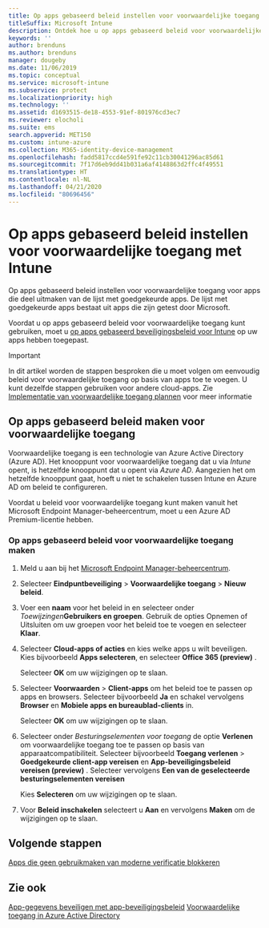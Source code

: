 ```yaml
---
title: Op apps gebaseerd beleid instellen voor voorwaardelijke toegang met Intune
titleSuffix: Microsoft Intune
description: Ontdek hoe u op apps gebaseerd beleid voor voorwaardelijke toegang maakt met Intune.
keywords: ''
author: brenduns
ms.author: brenduns
manager: dougeby
ms.date: 11/06/2019
ms.topic: conceptual
ms.service: microsoft-intune
ms.subservice: protect
ms.localizationpriority: high
ms.technology: ''
ms.assetid: d1693515-de18-4553-91ef-801976cd3ec7
ms.reviewer: elocholi
ms.suite: ems
search.appverid: MET150
ms.custom: intune-azure
ms.collection: M365-identity-device-management
ms.openlocfilehash: fadd5817ccd4e591fe92c11cb30041296ac85d61
ms.sourcegitcommit: 7f17d6eb9dd41b031a6af4148863d2ffc4f49551
ms.translationtype: HT
ms.contentlocale: nl-NL
ms.lasthandoff: 04/21/2020
ms.locfileid: "80696456"
---
```

# <a name="set-up-app-based-conditional-access-policies-with-intune"></a>Op apps gebaseerd beleid instellen voor voorwaardelijke toegang met Intune

Op apps gebaseerd beleid instellen voor voorwaardelijke toegang voor apps die deel uitmaken van de lijst met goedgekeurde apps. De lijst met goedgekeurde apps bestaat uit apps die zijn getest door Microsoft.

Voordat u op apps gebaseerd beleid voor voorwaardelijke toegang kunt gebruiken, moet u [op apps gebaseerd beveiligingsbeleid voor Intune](../apps/app-protection-policies.md) op uw apps hebben toegepast.

> [!IMPORTANT]
> In dit artikel worden de stappen besproken die u moet volgen om eenvoudig beleid voor voorwaardelijke toegang op basis van apps toe te voegen. U kunt dezelfde stappen gebruiken voor andere cloud-apps. Zie [Implementatie van voorwaardelijke toegang plannen](https://docs.microsoft.com/azure/active-directory/conditional-access/plan-conditional-access) voor meer informatie

## <a name="create-app-based-conditional-access-policies"></a>Op apps gebaseerd beleid maken voor voorwaardelijke toegang

Voorwaardelijke toegang is een technologie van Azure Active Directory (Azure AD). Het knooppunt voor voorwaardelijke toegang dat u via *Intune* opent, is hetzelfde knooppunt dat u opent via *Azure AD*. Aangezien het om hetzelfde knooppunt gaat, hoeft u niet te schakelen tussen Intune en Azure AD om beleid te configureren.

Voordat u beleid voor voorwaardelijke toegang kunt maken vanuit het Microsoft Endpoint Manager-beheercentrum, moet u een Azure AD Premium-licentie hebben.

### <a name="to-create-an-app-based-conditional-access-policy"></a>Op apps gebaseerd beleid voor voorwaardelijke toegang maken

1. Meld u aan bij het [Microsoft Endpoint Manager-beheercentrum](https://go.microsoft.com/fwlink/?linkid=2109431).

2. Selecteer **Eindpuntbeveiliging** > **Voorwaardelijke toegang** > **Nieuw beleid**.

3. Voer een **naam** voor het beleid in en selecteer onder *Toewijzingen***Gebruikers en groepen**. Gebruik de opties Opnemen of Uitsluiten om uw groepen voor het beleid toe te voegen en selecteer **Klaar**.

4. Selecteer **Cloud-apps of acties** en kies welke apps u wilt beveiligen. Kies bijvoorbeeld **Apps selecteren**, en selecteer **Office 365 (preview)** .

   Selecteer **OK** om uw wijzigingen op te slaan.

5. Selecteer **Voorwaarden** > **Client-apps** om het beleid toe te passen op apps en browsers. Selecteer bijvoorbeeld **Ja** en schakel vervolgens **Browser** en **Mobiele apps en bureaublad-clients** in.

   Selecteer **OK** om uw wijzigingen op te slaan.

6. Selecteer onder *Besturingselementen voor toegang* de optie **Verlenen** om voorwaardelijke toegang toe te passen op basis van apparaatcompatibiliteit. Selecteer bijvoorbeeld **Toegang verlenen** > **Goedgekeurde client-app vereisen** en **App-beveiligingsbeleid vereisen (preview)** . Selecteer vervolgens **Een van de geselecteerde besturingselementen vereisen**

   Kies **Selecteren** om uw wijzigingen op te slaan.

7. Voor **Beleid inschakelen** selecteert u **Aan** en vervolgens **Maken** om de wijzigingen op te slaan.





## <a name="next-steps"></a>Volgende stappen
[Apps die geen gebruikmaken van moderne verificatie blokkeren](app-modern-authentication-block.md)

## <a name="see-also"></a>Zie ook

[App-gegevens beveiligen met app-beveiligingsbeleid](../apps/app-protection-policies.md)
[Voorwaardelijke toegang in Azure Active Directory](https://docs.microsoft.com/azure/active-directory/active-directory-conditional-access)
